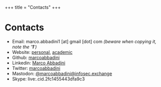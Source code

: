 +++
title = "Contacts"
+++
<style>
span.baddirection{
unicode-bidi: bidi-override;
direction: rtl;
}
</style>
# Contacts

- Email: <span class="baddirection">moc [tod] liamg [ta] 1inidabba.ocram</span> *(beware when copying it, note the '**1**')*
- Website: [personal](https://marcoabbadini.github.io), [academic](https://cs.unibg.it/abbadini)
- Github: [marcoabbadini](https://github.com/marcoabbadini)
- Linkedin: [Marco Abbadini](https://www.linkedin.com/in/marco-abbadini-998524245)
- Twitter: [marcoabbadini](https://twitter.com/marcoabbadini)
- Mastodon: [@marcoabbadini@infosec.exchange](https://infosec.exchange/@marcoabbadini)
- Skype: live:.cid.2fc1455443dfa9c3

